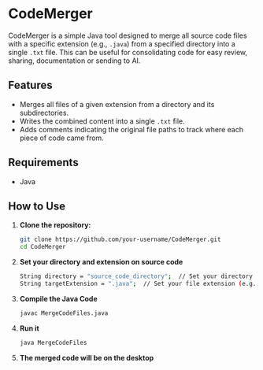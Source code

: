 # CodeMerger

CodeMerger is a simple Java tool designed to merge all source code files with a specific extension (e.g., `.java`) from a specified directory into a single `.txt` file. This can be useful for consolidating code for easy review, sharing, documentation or sending to AI.

## Features

- Merges all files of a given extension from a directory and its subdirectories.
- Writes the combined content into a single `.txt` file.
- Adds comments indicating the original file paths to track where each piece of code came from.

## Requirements

- Java

## How to Use

1. **Clone the repository:**
   ```bash
   git clone https://github.com/your-username/CodeMerger.git
   cd CodeMerger
   
2. **Set your directory and extension on source code**
    ```bash
    String directory = "source_code_directory";  // Set your directory path
    String targetExtension = ".java";  // Set your file extension (e.g., .java)

3. **Compile the Java Code**
    ```bash
   javac MergeCodeFiles.java

4. **Run it**
    ```bash
   java MergeCodeFiles

5. **The merged code will be on the desktop**
